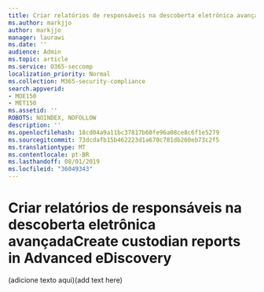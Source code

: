```yaml
---
title: Criar relatórios de responsáveis na descoberta eletrônica avançada
ms.author: markjjo
author: markjjo
manager: laurawi
ms.date: ''
audience: Admin
ms.topic: article
ms.service: O365-seccomp
localization_priority: Normal
ms.collection: M365-security-compliance
search.appverid:
- MOE150
- MET150
ms.assetid: ''
ROBOTS: NOINDEX, NOFOLLOW
description: ''
ms.openlocfilehash: 18cd04a9a11bc37817b60fe96a08ce8c6f1e5279
ms.sourcegitcommit: 73dcdafb15b462223d1a670c781db260eb73c2f5
ms.translationtype: MT
ms.contentlocale: pt-BR
ms.lasthandoff: 08/01/2019
ms.locfileid: "36049343"
---
```

# <a name="create-custodian-reports-in-advanced-ediscovery"></a><span data-ttu-id="6f127-102">Criar relatórios de responsáveis na descoberta eletrônica avançada</span><span class="sxs-lookup"><span data-stu-id="6f127-102">Create custodian reports in Advanced eDiscovery</span></span>

<span data-ttu-id="6f127-103">(adicione texto aqui)</span><span class="sxs-lookup"><span data-stu-id="6f127-103">(add text here)</span></span> 